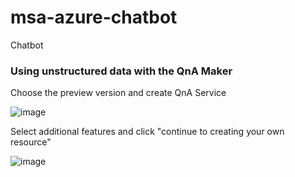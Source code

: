 # msa-azure-chatbot
Chatbot

### Using unstructured data with the QnA Maker

Choose the preview version and create QnA Service 

![image](https://user-images.githubusercontent.com/55980431/124343892-9bafcd80-dc01-11eb-9ef7-8cbb8c613ba8.png)

Select additional features and click "continue to creating your own resource"

![image](https://user-images.githubusercontent.com/55980431/124343920-c6018b00-dc01-11eb-8111-e2a6a82413be.png)


